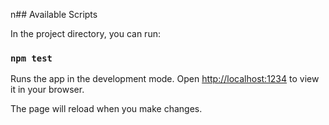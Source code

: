 n## Available Scripts

In the project directory, you can run:

### `npm test`

Runs the app in the development mode.
Open [http://localhost:1234](http://localhost:1234) to view it in your browser.

The page will reload when you make changes.
